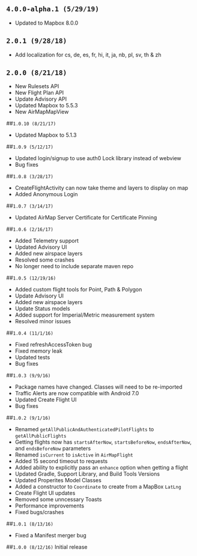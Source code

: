 ## `4.0.0-alpha.1 (5/29/19)`
* Updated to Mapbox 8.0.0

## `2.0.1 (9/28/18)`
* Add localization for cs, de, es, fr, hi, it, ja, nb, pl, sv, th & zh

## `2.0.0 (8/21/18)`
* New Rulesets API
* New Flight Plan API
* Update Advisory API
* Updated Mapbox to 5.5.3
* New AirMapMapView

##`1.0.10 (8/21/17)`
* Updated Mapbox to 5.1.3

##`1.0.9 (5/12/17)`
* Updated login/signup to use auth0 Lock library instead of webview
* Bug fixes

##`1.0.8 (3/28/17)`
* CreateFlightActivity can now take theme and layers to display on map
* Added Anonymous Login

##`1.0.7 (3/14/17)`
* Updated AirMap Server Certificate for Certificate Pinning

##`1.0.6 (2/16/17)`
* Added Telemetry support
* Updated Advisory UI
* Added new airspace layers
* Resolved some crashes
* No longer need to include separate maven repo

##`1.0.5 (12/19/16)`
* Added custom flight tools for Point, Path & Polygon
* Update Advisory UI
* Added new airspace layers
* Update Status models
* Added support for Imperial/Metric measurement system
* Resolved minor issues

##`1.0.4 (11/1/16)`
* Fixed refreshAccessToken bug
* Fixed memory leak
* Updated tests
* Bug fixes

##`1.0.3 (9/9/16)`
* Package names have changed. Classes will need to be re-imported
* Traffic Alerts are now compatible with Android 7.0
* Updated Create Flight UI
* Bug fixes

##`1.0.2 (9/1/16)`
* Renamed `getAllPublicAndAuthenticatedPilotFlights` to `getAllPublicFlights`
* Getting flights now has `startsAfterNow`, `startsBeforeNow`, `endsAfterNow`, and `endsBeforeNow` parameters
* Renamed `isCurrent` to `isActive` in `AirMapFlight`
* Added 15 second timeout to requests
* Added ability to explicitly pass an `enhance` option when getting a flight
* Updated Gradle, Support Library, and Build Tools Versions
* Updated Properites Model Classes
* Added a constructor to `Coordinate` to create from a MapBox `LatLng`
* Create Flight UI updates
* Removed some unncessary Toasts
* Performance improvements
* Fixed bugs/crashes

##`1.0.1 (8/13/16)`

* Fixed a Manifest merger bug

##`1.0.0 (8/12/16)`
Initial release